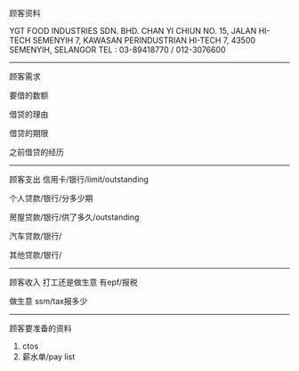 顾客资料

YGT FOOD INDUSTRIES SDN. BHD. CHAN YI CHIUN NO. 15, JALAN HI-TECH SEMENYIH 7, KAWASAN PERINDUSTRIAN HI-TECH 7, 43500 SEMENYIH, SELANGOR TEL : 03-89418770 / 012-3076600

-----------------
顾客需求


要借的数额

借贷的理由

借贷的期限

之前借贷的经历


--------------
顾客支出
信用卡/银行/limit/outstanding


个人贷款/银行/分多少期

房屋贷款/银行/供了多久/outstanding

汽车贷款/银行/


其他贷款/银行/

-----------
顾客收入
打工还是做生意
有epf/报税

做生意 ssm/tax报多少

-------
顾客要准备的资料
1. ctos
2. 薪水单/pay list




